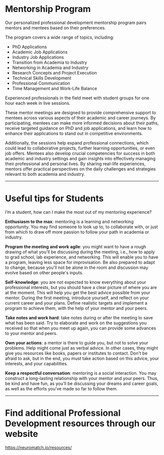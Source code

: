 # Mentorship Program

Our personalized professional development mentorship program pairs mentors and mentees based on their preferences.

The program covers a wide range of topics, including:

- PhD Applications
- Academic Job Applications
- Industry Job Applications
- Transition from Academia to Industry
- Networking in Academia and Industry
- Research Concepts and Project Execution
- Technical Skills Development
- Professional Communication
- Time Management and Work-Life Balance

Experienced professionals in the field meet with student groups for one hour each week in live sessions.

These mentor meetings are designed to provide comprehensive support to mentees across various aspects of their academic and career journeys. By participating, mentees can make more informed decisions about their paths, receive targeted guidance on PhD and job applications, and learn how to enhance their applications to stand out in competitive environments.

Additionally, the sessions help expand professional connections, which could lead to collaborative projects, further learning opportunities, or even job offers. Mentees also develop crucial competencies for success in both academic and industry settings and gain insights into effectively managing their professional and personal lives. By sharing real-life experiences, mentors offer practical perspectives on the daily challenges and strategies relevant to both academia and industry.

---

# Useful tips for Students

I’m a student, how can I make the most out of my mentoring experience?

**Enthusiasm to the max**: mentoring is a learning and networking opportunity. You may find someone to look up to, to collaborate with, or just from which to draw off more passion to follow your path in academia or industry.

**Program the meeting and work agile**: you might want to have a rough drawing of what you'll be discussing during the meeting, i.e., how to apply to grad school, lab experience, and networking. This will enable you to have a program, leaving less space for improvisation. Be also prepared to adapt to change, because you'll not be alone in the room and discussion may evolve based on other people's inputs.

**Self-knowledge**: you are not expected to know everything about your professional interests, but you should have a clear picture of where you are at the moment. This will help you get the best advice possible from your mentor. During the first meeting, introduce yourself, and reflect on your current career and your plans. Define realistic targets and implement a program to achieve them, with the help of your mentor and your peers.

**Take notes and work hard**: take notes during or after the meeting to save what has been said. Try to elaborate and work on the suggestions you received so that when you meet up again, you can provide some advances to your mentor and peers.

**Own your actions**: a mentor is there to guide you, but not to solve your problems. Help might come just as verbal advice. In other cases, they might give you resources like books, papers or institutes to contact. Don't be afraid to ask, but in the end, you must take action based on this advice, your interests, and your capabilities.

**Keep a respectful conversation**: mentoring is a social interaction. You may construct a long-lasting relationship with your mentor and your peers. Thus, be kind and have fun, as you’ll be discussing your dreams and career goals, as well as the efforts you’ve made so far to follow them.

---

# Find additional Professional Development resources through our website

https://neuromatch.io/resources/
